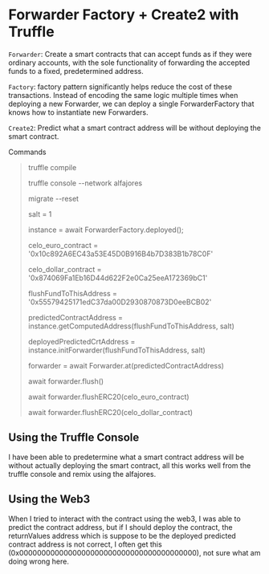 # Forwarder Factory + Create2 with Truffle

`Forwarder`: Create a smart contracts that can accept funds as if they 
were ordinary accounts, with the sole functionality of forwarding the 
accepted funds to a fixed, predetermined address.

`Factory`: factory pattern significantly helps reduce the cost of these 
transactions. Instead of encoding the same logic multiple times when deploying 
a new Forwarder, we can deploy a single ForwarderFactory that knows how to 
instantiate new Forwarders.

`Create2`: Predict what a smart contract address will be without deploying 
the smart contract.


Commands
> truffle compile
> 
> truffle console --network alfajores
> 
> migrate --reset
> 
> salt = 1
> 
> instance = await ForwarderFactory.deployed();
>
> celo_euro_contract = '0x10c892A6EC43a53E45D0B916B4b7D383B1b78C0F'
> 
> celo_dollar_contract = '0x874069Fa1Eb16D44d622F2e0Ca25eeA172369bC1'
> 
> flushFundToThisAddress = '0x55579425171edC37da00D2930870873D0eeBCB02'
> 
> predictedContractAddress = instance.getComputedAddress(flushFundToThisAddress, salt)
> 
> deployedPredictedCrtAddress = instance.initForwarder(flushFundToThisAddress, salt)
> 
> forwarder = await Forwarder.at(predictedContractAddress)
> 
> await forwarder.flush()
> 
> await forwarder.flushERC20(celo_euro_contract)
> 
> await forwarder.flushERC20(celo_dollar_contract)


Using the Truffle Console
--------------------------
I have been able to predetermine what a smart contract address will be without actually
deploying the smart contract, all this works well from the truffle console and remix using
the alfajores.

Using the Web3
----------------
When I tried to interact with the contract using the web3, I was able to predict the
contract address, but if I should deploy the contract, the returnValues address which is
suppose to be the deployed predicted contract address is not correct, I often get this
(0x0000000000000000000000000000000000000000), not sure what am doing wrong here.